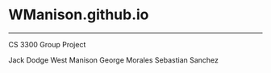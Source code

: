 # WManison.github.io

---
CS 3300 Group Project

Jack Dodge
West Manison
George Morales
Sebastian Sanchez

